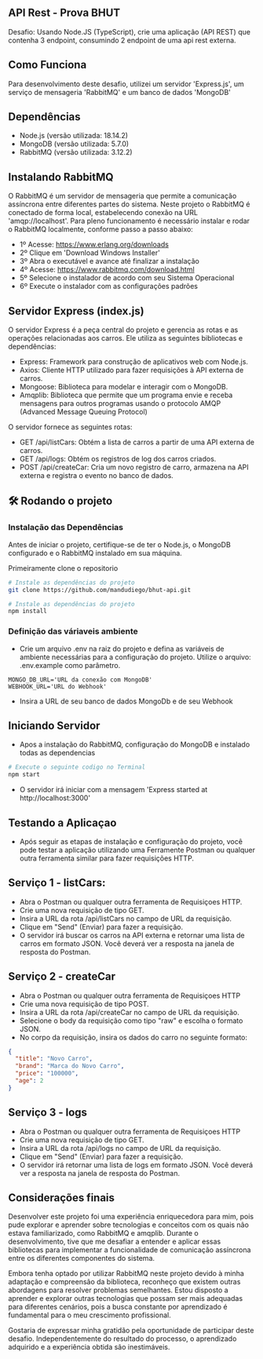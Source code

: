 ## API Rest - Prova BHUT

Desafio: Usando Node.JS (TypeScript), crie uma aplicação (API REST) que contenha 3 endpoint, consumindo 2 endpoint de uma api rest externa.

## Como Funciona

Para desenvolvimento deste desafio, utilizei um servidor 'Express.js', um serviço de mensageria 'RabbitMQ' e um banco de dados 'MongoDB'

## Dependências

- Node.js (versão utilizada: 18.14.2)
- MongoDB (versão utilizada: 5.7.0)
- RabbitMQ (versão utilizada: 3.12.2)

## Instalando RabbitMQ

O RabbitMQ é um servidor de mensageria que permite a comunicação assíncrona entre diferentes partes do sistema. Neste projeto o RabbitMQ é conectado de forma local, estabelecendo conexão na URL 'amqp://localhost'.
Para pleno funcionamento é necessário instalar e rodar o RabbitMQ localmente, conforme passo a passo abaixo:

- 1º Acesse: https://www.erlang.org/downloads
- 2º Clique em 'Download Windows Installer'
- 3º Abra o executável e avance até finalizar a instalação
- 4º Acesse: https://www.rabbitmq.com/download.html
- 5º Selecione o instalador de acordo com seu Sistema Operacional
- 6º Execute o instalador com as configurações padrões

## Servidor Express (index.js)

O servidor Express é a peça central do projeto e gerencia as rotas e as operações relacionadas aos carros. Ele utiliza as seguintes bibliotecas e dependências:

- Express: Framework para construção de aplicativos web com Node.js.
- Axios: Cliente HTTP utilizado para fazer requisições à API externa de carros.
- Mongoose: Biblioteca para modelar e interagir com o MongoDB.
- Amqplib: Biblioteca que permite que um programa envie e receba mensagens para outros programas usando o protocolo AMQP (Advanced Message Queuing Protocol)

O servidor fornece as seguintes rotas:

- GET /api/listCars: Obtém a lista de carros a partir de uma API externa de carros.
- GET /api/logs: Obtém os registros de log dos carros criados.
- POST /api/createCar: Cria um novo registro de carro, armazena na API externa e registra o evento no banco de dados.

## 🛠️ Rodando o projeto

###  Instalação das Dependências

Antes de iniciar o projeto, certifique-se de ter o Node.js, o MongoDB configurado e o RabbitMQ instalado em sua máquina.

Primeiramente clone o repositorio 

```bash
# Instale as dependências do projeto
git clone https://github.com/mandudiego/bhut-api.git
```
```bash
# Instale as dependências do projeto
npm install
```
### Definição das váriaveis ambiente
- Crie um arquivo .env na raiz do projeto e defina as variáveis de ambiente necessárias para a configuração do projeto. Utilize o arquivo: .env.example como parâmetro.
```env
MONGO_DB_URL='URL da conexão com MongoDB'
WEBHOOK_URL='URL do Webhook'
``` 
- Insira a URL de seu banco de dados MongoDb e de seu Webhook
 
## Iniciando Servidor 
- Apos a instalação do RabbitMQ, configuração do MongoDB e instalado todas as dependencias 
```bash
# Execute o seguinte codigo no Terminal
npm start
```
- O servidor irá iniciar com a mensagem 'Express started at http://localhost:3000'

## Testando a Aplicaçao 
- Após seguir as etapas de instalação e configuração do projeto, você pode testar a aplicação utilizando uma Ferramente Postman ou qualquer outra ferramenta similar para fazer requisições HTTP.
## Serviço 1 - listCars:
- Abra o Postman ou qualquer outra ferramenta de Requisiçoes HTTP.
- Crie uma nova requisição de tipo GET.
- Insira a URL da rota /api/listCars no campo de URL da requisição.
- Clique em "Send" (Enviar) para fazer a requisição.
- O servidor irá buscar os carros na API externa e retornar uma lista de carros em formato JSON. Você deverá ver a resposta na janela de resposta do Postman.
## Serviço 2 - createCar
- Abra o Postman ou qualquer outra ferramenta de Requisiçoes HTTP
- Crie uma nova requisição de tipo POST.
- Insira a URL da rota /api/createCar no campo de URL da requisição.
- Selecione o body da requisição como  tipo "raw" e escolha o formato JSON.
- No corpo da requisição, insira os dados do carro no seguinte formato:
```json
{
  "title": "Novo Carro",
  "brand": "Marca do Novo Carro",
  "price": "100000",
  "age": 2
}
```
## Serviço 3 - logs
- Abra o Postman ou qualquer outra ferramenta de Requisiçoes HTTP
- Crie uma nova requisição de tipo GET.
- Insira a URL da rota /api/logs no campo de URL da requisição.
- Clique em "Send" (Enviar) para fazer a requisição.
- O servidor irá retornar uma lista de logs em formato JSON. Você deverá ver a resposta na janela de resposta do Postman.
## Considerações finais
Desenvolver este projeto foi uma experiência enriquecedora para mim, pois pude explorar e aprender sobre tecnologias e conceitos com os quais não estava familiarizado, como RabbitMQ e amqplib. Durante o desenvolvimento, tive que me desafiar a entender e aplicar essas bibliotecas para implementar a funcionalidade de comunicação assíncrona entre os diferentes componentes do sistema.

Embora tenha optado por utilizar RabbitMQ neste projeto devido à minha adaptação e compreensão da biblioteca, reconheço que existem outras abordagens para resolver problemas semelhantes. Estou disposto a aprender e explorar outras tecnologias que possam ser mais adequadas para diferentes cenários, pois a busca constante por aprendizado é fundamental para o meu crescimento profissional.

Gostaria de expressar minha gratidão pela oportunidade de participar deste desafio. Independentemente do resultado do processo, o aprendizado adquirido e a experiência obtida são inestimáveis. 

